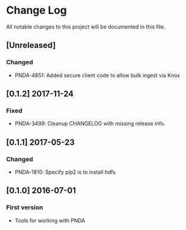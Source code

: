 # Change Log
All notable changes to this project will be documented in this file.

## [Unreleased]

### Changed
- PNDA-4851: Added secure client code to allow bulk ingest via Knox

## [0.1.2] 2017-11-24
### Fixed
- PNDA-3499: Cleanup CHANGELOG with missing release info.

## [0.1.1] 2017-05-23
### Changed
- PNDA-1810: Specify pip2 is to install hdfs

## [0.1.0] 2016-07-01
### First version
- Tools for working with PNDA
